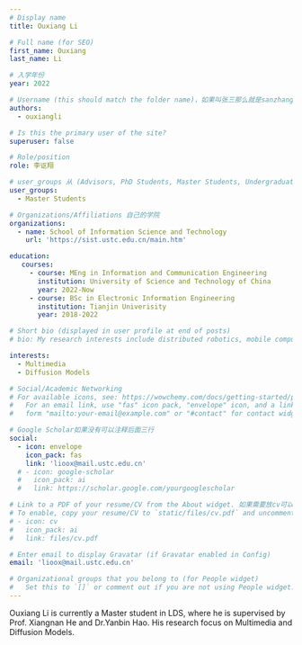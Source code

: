 ```yaml
---
# Display name
title: Ouxiang Li

# Full name (for SEO)
first_name: Ouxiang
last_name: Li

# 入学年份
year: 2022

# Username (this should match the folder name)，如果叫张三那么就是sanzhang
authors:
  - ouxiangli

# Is this the primary user of the site? 
superuser: false

# Role/position 
role: 李讴翔

# user_groups 从 (Advisors, PhD Students, Master Students, Undergraduate) 从这四个里面选
user_groups:
  - Master Students

# Organizations/Affiliations 自己的学院
organizations:
  - name: School of Information Science and Technology
    url: 'https://sist.ustc.edu.cn/main.htm'

education:
   courses:
     - course: MEng in Information and Communication Engineering
       institution: University of Science and Technology of China
       year: 2022-Now
     - course: BSc in Electronic Information Engineering
       institution: Tianjin Univerisity
       year: 2018-2022

# Short bio (displayed in user profile at end of posts)
# bio: My research interests include distributed robotics, mobile computing and programmable matter.

interests:
  - Multimedia
  - Diffusion Models

# Social/Academic Networking
# For available icons, see: https://wowchemy.com/docs/getting-started/page-builder/#icons
#   For an email link, use "fas" icon pack, "envelope" icon, and a link in the
#   form "mailto:your-email@example.com" or "#contact" for contact widget.

# Google Scholar如果没有可以注释后面三行
social:
  - icon: envelope
    icon_pack: fas
    link: 'lioox@mail.ustc.edu.cn'
  # - icon: google-scholar
  #   icon_pack: ai
  #   link: https://scholar.google.com/yourgooglescholar

# Link to a PDF of your resume/CV from the About widget. 如果需要放cv可以发给我
# To enable, copy your resume/CV to `static/files/cv.pdf` and uncomment the lines below.
# - icon: cv
#   icon_pack: ai
#   link: files/cv.pdf

# Enter email to display Gravatar (if Gravatar enabled in Config)
email: 'lioox@mail.ustc.edu.cn'

# Organizational groups that you belong to (for People widget)
#   Set this to `[]` or comment out if you are not using People widget.
---
```


Ouxiang Li is currently a Master student in LDS, where he is supervised by Prof. Xiangnan He and Dr.Yanbin Hao. His research focus on Multimedia and Diffusion Models.